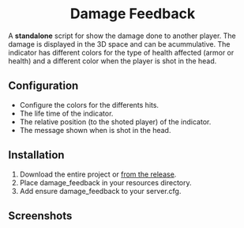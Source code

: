 <h1 align="center">Damage Feedback</h1>

A **standalone** script for show the damage done to another player. The damage is displayed in the 3D space and can be acummulative.
The indicator has different colors for the type of health affected (armor or health) and a different color when the player is shot in the head.


## Configuration
 - Configure the colors for the differents hits.
 - The life time of the indicator.
 - The relative position (to the shoted player) of the indicator.
 - The message shown when is shot in the head.

## Installation
1. Download the entire project or [from the release](https://github.com/Llop-Estepari/damage_feedback/releases).
2. Place damage_feedback in your resources directory.
3. Add ensure damage_feedback to your server.cfg.

## Screenshots
